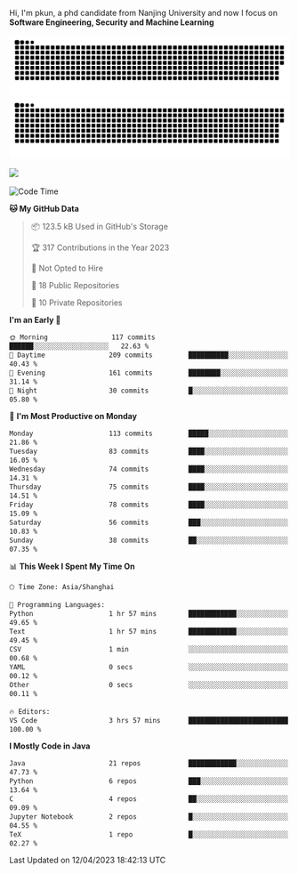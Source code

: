 Hi, I'm pkun, a phd candidate from Nanjing University and now I focus on **Software Engineering, Security and Machine Learning**

![GitHub Snake Light](https://github.com/pppppkun/pppppkun/blob/output/github-snake.svg#gh-light-mode-only)
![GitHub Snake dark](https://github.com/pppppkun/pppppkun/blob/output/github-snake-dark.svg#gh-dark-mode-only)

![](https://komarev.com/ghpvc/?username=pppppkun)
<!--START_SECTION:waka-->
![Code Time](http://img.shields.io/badge/Code%20Time-1%2C722%20hrs%2010%20mins-blue)

**🐱 My GitHub Data** 

> 📦 123.5 kB Used in GitHub's Storage 
 > 
> 🏆 317 Contributions in the Year 2023
 > 
> 🚫 Not Opted to Hire
 > 
> 📜 18 Public Repositories 
 > 
> 🔑 10 Private Repositories 
 > 
**I'm an Early 🐤** 

```text
🌞 Morning                117 commits         ██████░░░░░░░░░░░░░░░░░░░   22.63 % 
🌆 Daytime                209 commits         ██████████░░░░░░░░░░░░░░░   40.43 % 
🌃 Evening                161 commits         ████████░░░░░░░░░░░░░░░░░   31.14 % 
🌙 Night                  30 commits          █░░░░░░░░░░░░░░░░░░░░░░░░   05.80 % 
```
📅 **I'm Most Productive on Monday** 

```text
Monday                   113 commits         █████░░░░░░░░░░░░░░░░░░░░   21.86 % 
Tuesday                  83 commits          ████░░░░░░░░░░░░░░░░░░░░░   16.05 % 
Wednesday                74 commits          ████░░░░░░░░░░░░░░░░░░░░░   14.31 % 
Thursday                 75 commits          ████░░░░░░░░░░░░░░░░░░░░░   14.51 % 
Friday                   78 commits          ████░░░░░░░░░░░░░░░░░░░░░   15.09 % 
Saturday                 56 commits          ███░░░░░░░░░░░░░░░░░░░░░░   10.83 % 
Sunday                   38 commits          ██░░░░░░░░░░░░░░░░░░░░░░░   07.35 % 
```


📊 **This Week I Spent My Time On** 

```text
🕑︎ Time Zone: Asia/Shanghai

💬 Programming Languages: 
Python                   1 hr 57 mins        ████████████░░░░░░░░░░░░░   49.65 % 
Text                     1 hr 57 mins        ████████████░░░░░░░░░░░░░   49.45 % 
CSV                      1 min               ░░░░░░░░░░░░░░░░░░░░░░░░░   00.68 % 
YAML                     0 secs              ░░░░░░░░░░░░░░░░░░░░░░░░░   00.12 % 
Other                    0 secs              ░░░░░░░░░░░░░░░░░░░░░░░░░   00.11 % 

🔥 Editors: 
VS Code                  3 hrs 57 mins       █████████████████████████   100.00 % 
```

**I Mostly Code in Java** 

```text
Java                     21 repos            ████████████░░░░░░░░░░░░░   47.73 % 
Python                   6 repos             ███░░░░░░░░░░░░░░░░░░░░░░   13.64 % 
C                        4 repos             ██░░░░░░░░░░░░░░░░░░░░░░░   09.09 % 
Jupyter Notebook         2 repos             █░░░░░░░░░░░░░░░░░░░░░░░░   04.55 % 
TeX                      1 repo              █░░░░░░░░░░░░░░░░░░░░░░░░   02.27 % 
```




 Last Updated on 12/04/2023 18:42:13 UTC
<!--END_SECTION:waka-->
